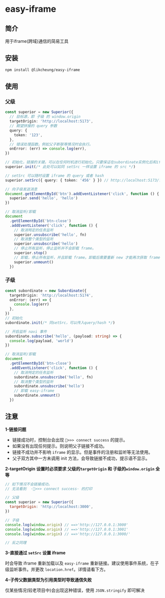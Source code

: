 # easy-iframe

## 简介

用于iframe(跨域)通信的简易工具

## 安装

```bash
npm install @likcheung/easy-iframe
```

## 使用

### 父级

```typescript
const superior = new Superior({
  // 目标源，即 子级 的 window.origin
  targetOrigin: 'http://localhost:5173',
  // 期望拼接的 query 参数
  query: {
    token: '123',
  },
  // 错误处理函数。例如父子断联等情况时会执行。
  onError: (err) => console.log(err),
})

// 初始化，链接的关键。可以在任何时机进行初始化。只要保证在subordinate实例化后和iframe挂载前。
superior.init(/* 此处可以如同 setSrc 一样设置 iframe 的 src */)

// setSrc 可以随时设置 iframe 的 query 或者 hash
superior.setSrc({ query: { token: '456' } }) // http://localhost:5173/?token=123 ==> http://localhost:5173/?token=456

// 向子级发送消息
document.getElementById('btn').addEventListener('click', function () {
  superior.send('hello', 'hello')
})

// 取消监听/卸载
document
  .getElementById('btn-close')
  .addEventListener('click', function () {
    // 取消特定的任务监听
    superior.unsubscribe('hello', fn)
    // 取消整个类型的监听
    superior.unsubscribe('hello')
    // 停止所有监听，停止监听并不会卸载 frame。
    superior.stop()
    // 卸载，停止所有监听，并且卸载 frame。卸载后需要重新 new 才能再次获取 frame
    superior.unmount()
  })
```

### 子级

```typescript
const subordinate = new Subordinate({
  targetOrigin: 'http://localhost:5174',
  onError: (err) => {
    console.log(err)
  },
})
// 初始化
subordinate.init(/* 同setSrc，可以传入query/hash */)

// 开启监听 navi 事件
subordinate.subscribe('hello', (payload: string) => {
  console.log(payload, 'world')
})

// 取消监听/卸载
document
  .getElementById('btn-close')
  .addEventListener('click', function () {
    // 取消特定的任务监听
    subordinate.unsubscribe('hello', fn)
    // 取消整个类型的监听
    subordinate.unsubscribe('hello')
    // 卸载 easy-iframe
    subordinate.unmount()
  })
```

## 注意

**1-链接问题**

- 链接成功时，控制台会出现 `🚀>>> connect success` 的提示。
- 如果没有出现任何提示。则说明父子链接不成功。
- 链接不成功并不影响 `iframe` 的显示。但是事件的注册和监听等无法使用。
- 父子双方其中一方未调用 init 方法，会导致链接不成功，提示语不显示。

**2-targetOrigin 设置时必须要求 父级的`targetOrigin` 和 子级的`window.origin` 全等**

```js
// 如下情况不会链接成功。
// 无法看到  ·🚀>>> connect success· 的打印

// 父级
const superior = new Superior({
  targetOrigin: 'http://localhost:3000',
})

// 子级
console.log(window.origin) // ==>'http://127.0.0.1:3000'
console.log(window.origin) // ==>'http://127.0.0.1:3001'
console.log(window.origin) // ==>'http://127.0.0.1:3000/'

// 反之同理
```

**3-直接通过 `setSrc` 设置 iframe**

时会导致 iframe 重新加载以及 `easy-iframe` 重新链接。建议使用事件系统，在子级监听事件。并更改 `location.href`。详情请看下方。

**4-子传父数据类型为引用类型时导致通信失败**

仅某些情况(较老项目中)会出现这种错误，使用 `JSON.stringify` 即可解决
